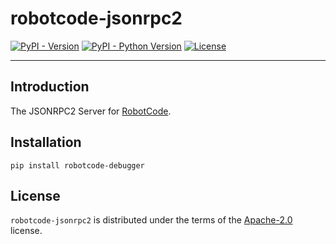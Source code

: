 # robotcode-jsonrpc2

[![PyPI - Version](https://img.shields.io/pypi/v/robotcode-jsonrpc2.svg)](https://pypi.org/project/robotcode-jsonrpc2)
[![PyPI - Python Version](https://img.shields.io/pypi/pyversions/robotcode-jsonrpc2.svg)](https://pypi.org/project/robotcode-jsonrpc2)
[![License](https://img.shields.io/github/license/d-biehl/robotcode?style=flat&logo=apache)](https://github.com/d-biehl/robotcode/blob/master/LICENSE.txt)

-----

## Introduction

The JSONRPC2 Server for [RobotCode](https://robotcode.io).

## Installation

```console
pip install robotcode-debugger
```

## License

`robotcode-jsonrpc2` is distributed under the terms of the [Apache-2.0](https://spdx.org/licenses/Apache-2.0.html) license.
